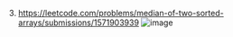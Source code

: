 3) https://leetcode.com/problems/median-of-two-sorted-arrays/submissions/1571903939
![image](https://github.com/user-attachments/assets/14daad65-cef1-463e-9439-5d582738482a)
